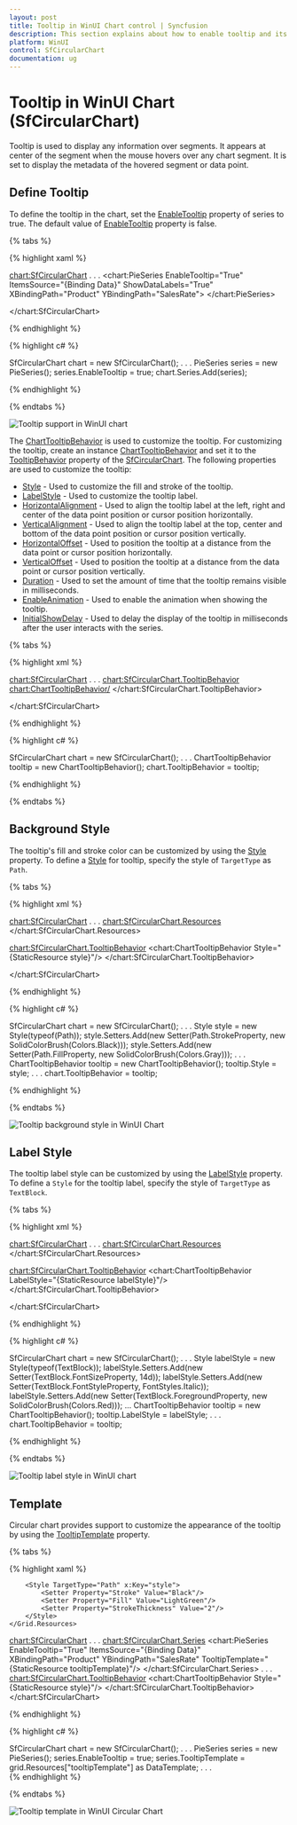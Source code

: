 ```yaml
---
layout: post
title: Tooltip in WinUI Chart control | Syncfusion
description: This section explains about how to enable tooltip and its customization in Syncfusion WinUI Chart (SfCircularChart) control
platform: WinUI
control: SfCircularChart
documentation: ug
---
```


# Tooltip in WinUI Chart (SfCircularChart)

Tooltip is used to display any information over segments. It appears at center of the segment when the mouse hovers over any chart segment. It is set to display the metadata of the hovered segment or data point.

## Define Tooltip

To define the tooltip in the chart, set the [EnableTooltip](https://help.syncfusion.com/cr/winui/Syncfusion.UI.Xaml.Charts.ChartSeries.html#Syncfusion_UI_Xaml_Charts_ChartSeries_EnableTooltip) property of series to true. The default value of [EnableTooltip](https://help.syncfusion.com/cr/winui/Syncfusion.UI.Xaml.Charts.ChartSeries.html#Syncfusion_UI_Xaml_Charts_ChartSeries_EnableTooltip) property is false.

{% tabs %}

{% highlight xaml %}

<chart:SfCircularChart>
. . .
    <chart:PieSeries EnableTooltip="True"
                     ItemsSource="{Binding Data}" 
                     ShowDataLabels="True" 
                     XBindingPath="Product" 
                     YBindingPath="SalesRate">
    </chart:PieSeries>

</chart:SfCircularChart>

{% endhighlight %}

{% highlight c# %}

SfCircularChart chart = new SfCircularChart();
. . .
PieSeries series = new PieSeries();
series.EnableTooltip = true;
chart.Series.Add(series);

{% endhighlight %}

{% endtabs %}

![Tooltip support in WinUI chart](Tooltip_Images/WinUI_pie_chart_tooltip.png)

The [ChartTooltipBehavior](https://help.syncfusion.com/cr/winui/Syncfusion.UI.Xaml.Charts.ChartTooltipBehavior.html) is used to customize the tooltip. For customizing the tooltip, create an instance [ChartTooltipBehavior](https://help.syncfusion.com/cr/winui/Syncfusion.UI.Xaml.Charts.ChartTooltipBehavior.html) and set it to the [TooltipBehavior](https://help.syncfusion.com/cr/winui/Syncfusion.UI.Xaml.Charts.ChartBase.html#Syncfusion_UI_Xaml_Charts_ChartBase_TooltipBehavior) property of the [SfCircularChart](https://help.syncfusion.com/cr/winui/Syncfusion.UI.Xaml.Charts.SfCircularChart.html). The following properties are used to customize the tooltip:

* [Style](https://help.syncfusion.com/cr/winui/Syncfusion.UI.Xaml.Charts.ChartTooltipBehavior.html#Syncfusion_UI_Xaml_Charts_ChartTooltipBehavior_Style) - Used to customize the fill and stroke of the tooltip.
* [LabelStyle](https://help.syncfusion.com/cr/winui/Syncfusion.UI.Xaml.Charts.ChartTooltipBehavior.html#Syncfusion_UI_Xaml_Charts_ChartTooltipBehavior_LabelStyle) - Used to customize the tooltip label.
* [HorizontalAlignment](https://help.syncfusion.com/cr/winui/Syncfusion.UI.Xaml.Charts.ChartTooltipBehavior.html#Syncfusion_UI_Xaml_Charts_ChartTooltipBehavior_HorizontalAlignment) - Used to align the tooltip label at the left, right and center of the data point position or cursor position horizontally.
* [VerticalAlignment](https://help.syncfusion.com/cr/winui/Syncfusion.UI.Xaml.Charts.ChartTooltipBehavior.html#Syncfusion_UI_Xaml_Charts_ChartTooltipBehavior_VerticalAlignment) - Used to align the tooltip label at the top, center and bottom of the data point position or cursor position vertically.
* [HorizontalOffset](https://help.syncfusion.com/cr/winui/Syncfusion.UI.Xaml.Charts.ChartTooltipBehavior.html#Syncfusion_UI_Xaml_Charts_ChartTooltipBehavior_HorizontalOffset) - Used to position the tooltip at a distance from the data point or cursor position horizontally.
* [VerticalOffset](https://help.syncfusion.com/cr/winui/Syncfusion.UI.Xaml.Charts.ChartTooltipBehavior.html#Syncfusion_UI_Xaml_Charts_ChartTooltipBehavior_VerticalOffset) - Used to position the tooltip at a distance from the data point or cursor position vertically.
* [Duration](https://help.syncfusion.com/cr/winui/Syncfusion.UI.Xaml.Charts.ChartTooltipBehavior.html#Syncfusion_UI_Xaml_Charts_ChartTooltipBehavior_Duration) - Used to set the amount of time that the tooltip remains visible in milliseconds.
* [EnableAnimation](https://help.syncfusion.com/cr/winui/Syncfusion.UI.Xaml.Charts.ChartTooltipBehavior.html#Syncfusion_UI_Xaml_Charts_ChartTooltipBehavior_EnableAnimation) - Used to enable the animation when showing the tooltip.
* [InitialShowDelay](https://help.syncfusion.com/cr/winui/Syncfusion.UI.Xaml.Charts.ChartTooltipBehavior.html#Syncfusion_UI_Xaml_Charts_ChartTooltipBehavior_InitialShowDelay) - Used to delay the display of the tooltip in milliseconds after the user interacts with the series.

{% tabs %}

{% highlight xml %}

<chart:SfCircularChart>
. . .
<chart:SfCircularChart.TooltipBehavior>
    <chart:ChartTooltipBehavior/>
</chart:SfCircularChart.TooltipBehavior>

</chart:SfCircularChart>

{% endhighlight %}

{% highlight c# %}

SfCircularChart chart = new SfCircularChart();
. . .
ChartTooltipBehavior tooltip = new ChartTooltipBehavior();
chart.TooltipBehavior = tooltip;

{% endhighlight %}

{% endtabs %}

## Background Style

The tooltip's fill and stroke color can be customized by using the [Style](https://help.syncfusion.com/cr/winui/Syncfusion.UI.Xaml.Charts.ChartTooltipBehavior.html#Syncfusion_UI_Xaml_Charts_ChartTooltipBehavior_Style) property. To define a [Style](https://help.syncfusion.com/cr/winui/Syncfusion.UI.Xaml.Charts.ChartTooltipBehavior.html#Syncfusion_UI_Xaml_Charts_ChartTooltipBehavior_Style) for tooltip, specify the style of `TargetType` as `Path`.

{% tabs %}

{% highlight xml %}

<chart:SfCircularChart>
. . .
<chart:SfCircularChart.Resources>
    <Style TargetType="Path" x:Key="style">
        <Setter Property="Stroke" Value="Black"/>
        <Setter Property="Fill" Value="Gray"/>
    </Style>
</chart:SfCircularChart.Resources>

<chart:SfCircularChart.TooltipBehavior>
    <chart:ChartTooltipBehavior Style="{StaticResource style}"/>
</chart:SfCircularChart.TooltipBehavior>

</chart:SfCircularChart>

{% endhighlight %}

{% highlight c# %}

SfCircularChart chart = new SfCircularChart();
. . .
Style style = new Style(typeof(Path));
style.Setters.Add(new Setter(Path.StrokeProperty, new SolidColorBrush(Colors.Black)));
style.Setters.Add(new Setter(Path.FillProperty, new SolidColorBrush(Colors.Gray)));
. . .
ChartTooltipBehavior tooltip = new ChartTooltipBehavior();
tooltip.Style = style;
. . . 
chart.TooltipBehavior = tooltip;

{% endhighlight %}

{% endtabs %}

![Tooltip background style in WinUI Chart](Tooltip_Images/WinUI_pie_chart_tooltip_background_customization.png)

## Label Style

The tooltip label style can be customized by using the [LabelStyle](https://help.syncfusion.com/cr/winui/Syncfusion.UI.Xaml.Charts.ChartTooltipBehavior.html#Syncfusion_UI_Xaml_Charts_ChartTooltipBehavior_LabelStyle) property. To define a `Style` for the tooltip label, specify the style of `TargetType` as `TextBlock`.

{% tabs %}

{% highlight xml %}

<chart:SfCircularChart>
. . .
<chart:SfCircularChart.Resources>
    <Style TargetType="TextBlock" x:Key="labelStyle">
        <Setter Property="FontSize" Value="14"/>
        <Setter Property="Foreground" Value="Red"/>
        <Setter Property="FontStyle" Value="Italic"/>
    </Style>
</chart:SfCircularChart.Resources>

<chart:SfCircularChart.TooltipBehavior>
    <chart:ChartTooltipBehavior LabelStyle="{StaticResource labelStyle}"/>
</chart:SfCircularChart.TooltipBehavior>

</chart:SfCircularChart>

{% endhighlight %}

{% highlight c# %}

SfCircularChart chart = new SfCircularChart();
. . .
Style labelStyle = new Style(typeof(TextBlock));
labelStyle.Setters.Add(new Setter(TextBlock.FontSizeProperty, 14d));
labelStyle.Setters.Add(new Setter(TextBlock.FontStyleProperty, FontStyles.Italic));
labelStyle.Setters.Add(new Setter(TextBlock.ForegroundProperty, new SolidColorBrush(Colors.Red)));
...
ChartTooltipBehavior tooltip = new ChartTooltipBehavior();
tooltip.LabelStyle = labelStyle;
. . .
chart.TooltipBehavior = tooltip;

{% endhighlight %}

{% endtabs %}

![Tooltip label style in WinUI chart](Tooltip_Images/WinUI_pie_chart_tooltip_label_customization.png)

## Template

Circular chart provides support to customize the appearance of the tooltip by using the [TooltipTemplate](https://help.syncfusion.com/cr/winui/Syncfusion.UI.Xaml.Charts.ChartSeries.html#Syncfusion_UI_Xaml_Charts_ChartSeries_TooltipTemplate) property. 

{% tabs %}

{% highlight xaml %}

<Grid x:Name="grid">
    <Grid.Resources>
        <DataTemplate x:Key="tooltipTemplate">
            <StackPanel Orientation="Horizontal">
                <TextBlock Text="{Binding Item.Product}"
						   Foreground="Black"
						   FontWeight="Medium"
						   FontSize="12"
						   HorizontalAlignment="Center"
						   VerticalAlignment="Center"/>
                <TextBlock Text=" : "
						   Foreground="Black"
						   FontWeight="Medium" 
						   FontSize="12" 
						   HorizontalAlignment="Center" 
						   VerticalAlignment="Center"/>
                <TextBlock Text="{Binding Item.SalesRate}" 
						   Foreground="Black"
						   FontWeight="Medium"
						   FontSize="12"
						   HorizontalAlignment="Center" 
						   VerticalAlignment="Center"/>
            </StackPanel>
        </DataTemplate>

        <Style TargetType="Path" x:Key="style">
            <Setter Property="Stroke" Value="Black"/>
            <Setter Property="Fill" Value="LightGreen"/>
            <Setter Property="StrokeThickness" Value="2"/>
        </Style>
    </Grid.Resources>
<chart:SfCircularChart>
. . .
    <chart:SfCircularChart.Series>
        <chart:PieSeries EnableTooltip="True"
                         ItemsSource="{Binding Data}" 
                         XBindingPath="Product" 
                         YBindingPath="SalesRate"
                         TooltipTemplate="{StaticResource tooltipTemplate}"/>
    </chart:SfCircularChart.Series>
    . . .
    <chart:SfCircularChart.TooltipBehavior>
        <chart:ChartTooltipBehavior Style="{StaticResource style}"/>
    </chart:SfCircularChart.TooltipBehavior>
</chart:SfCircularChart>
</Grid>

{% endhighlight %}

{% highlight c# %}

SfCircularChart chart = new SfCircularChart();
. . .
PieSeries series = new PieSeries();
series.EnableTooltip = true;
series.TooltipTemplate = grid.Resources["tooltipTemplate"] as DataTemplate;
. . .     
{% endhighlight %}

{% endtabs %}

![Tooltip template in WinUI Circular Chart](Tooltip_Images/WinUI_pie_chart_tooltip_template.png)


